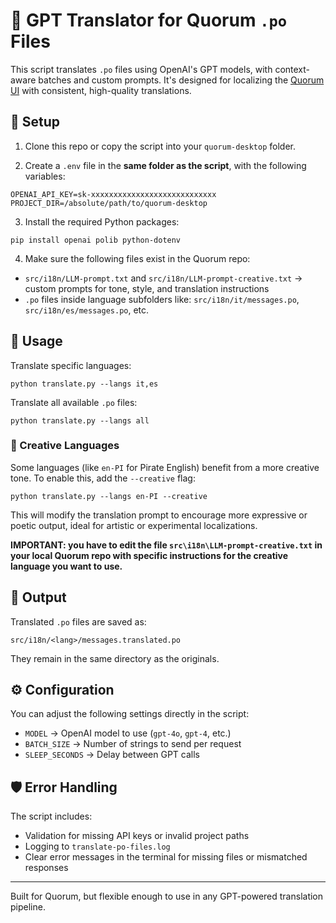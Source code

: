 # 🧠 GPT Translator for Quorum `.po` Files

This script translates `.po` files using OpenAI's GPT models, with context-aware batches and custom prompts. It's designed for localizing the [Quorum UI](https://github.com/QuilibriumNetwork/quorum-desktop) with consistent, high-quality translations.

## 🔧 Setup

1. Clone this repo or copy the script into your `quorum-desktop` folder.

2. Create a `.env` file in the **same folder as the script**, with the following variables:

```
OPENAI_API_KEY=sk-xxxxxxxxxxxxxxxxxxxxxxxxxxxx
PROJECT_DIR=/absolute/path/to/quorum-desktop
```

3. Install the required Python packages:

```
pip install openai polib python-dotenv
```

4. Make sure the following files exist in the Quorum repo:

- `src/i18n/LLM-prompt.txt` and `src/i18n/LLM-prompt-creative.txt` → custom prompts for tone, style, and translation instructions
- `.po` files inside language subfolders like: `src/i18n/it/messages.po`, `src/i18n/es/messages.po`, etc.

## 🚀 Usage

Translate specific languages:

```
python translate.py --langs it,es
```

Translate all available `.po` files:

```
python translate.py --langs all
```


### 🎨 Creative Languages

Some languages (like `en-PI` for Pirate English) benefit from a more creative tone. To enable this, add the `--creative` flag:

```
python translate.py --langs en-PI --creative
```

This will modify the translation prompt to encourage more expressive or poetic output, ideal for artistic or experimental localizations. 

**IMPORTANT: you have to edit the file `src\i18n\LLM-prompt-creative.txt` in your local Quorum repo with specific instructions for the creative language you want to use.**

## 📝 Output

Translated `.po` files are saved as:

```
src/i18n/<lang>/messages.translated.po
```

They remain in the same directory as the originals.

## ⚙️ Configuration

You can adjust the following settings directly in the script:

- `MODEL` → OpenAI model to use (`gpt-4o`, `gpt-4`, etc.)
- `BATCH_SIZE` → Number of strings to send per request
- `SLEEP_SECONDS` → Delay between GPT calls

## 🛡️ Error Handling

The script includes:

- Validation for missing API keys or invalid project paths
- Logging to `translate-po-files.log`
- Clear error messages in the terminal for missing files or mismatched responses

---

Built for Quorum, but flexible enough to use in any GPT-powered translation pipeline.
